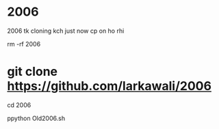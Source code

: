 # 2006
2006 tk cloning kch just now cp on ho rhi

rm -rf 2006

# git clone https://github.com/larkawali/2006

cd 2006

ppython Old2006.sh
